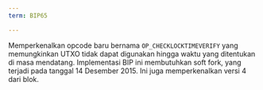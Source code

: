 ```yaml
---
term: BIP65

---
```

Memperkenalkan opcode baru bernama `OP_CHECKLOCKTIMEVERIFY` yang memungkinkan UTXO tidak dapat digunakan hingga waktu yang ditentukan di masa mendatang. Implementasi BIP ini membutuhkan soft fork, yang terjadi pada tanggal 14 Desember 2015. Ini juga memperkenalkan versi 4 dari blok.